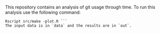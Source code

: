 This repository contains an analysis of git usage through time.
To run this analysis use the following command:
```
Rscript src/make -plot.R ```
The input data is in `data` and the results are in `out`.

